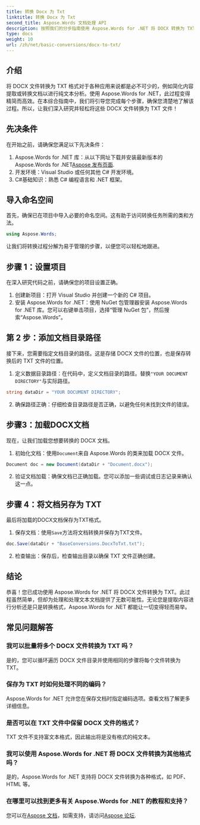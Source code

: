 ```yaml
---
title: 转换 Docx 为 Txt
linktitle: 转换 Docx 为 Txt
second_title: Aspose.Words 文档处理 API
description: 按照我们的分步指南使用 Aspose.Words for .NET 将 DOCX 转换为 TXT。学习如何高效、轻松地转换文档。
type: docs
weight: 10
url: /zh/net/basic-conversions/docx-to-txt/
---
```

## 介绍

将 DOCX 文件转换为 TXT 格式对于各种应用来说都是必不可少的，例如简化内容提取或转换文档以进行纯文本分析。使用 Aspose.Words for .NET，此过程变得精简而高效。在本综合指南中，我们将引导您完成每个步骤，确保您清楚地了解该过程。所以，让我们深入研究并轻松将这些 DOCX 文件转换为 TXT 文件！

## 先决条件

在开始之前，请确保您满足以下先决条件：

1.  Aspose.Words for .NET 库：从以下网址下载并安装最新版本的 Aspose.Words for .NET[Aspose 发布页面](https://releases.aspose.com/words/net/).
2. 开发环境：Visual Studio 或任何其他 C# 开发环境。
3. C#基础知识：熟悉 C# 编程语言和 .NET 框架。

## 导入命名空间

首先，确保已在项目中导入必要的命名空间。这有助于访问转换任务所需的类和方法。

```csharp
using Aspose.Words;
```

让我们将转换过程分解为易于管理的步骤，以便您可以轻松地跟进。

## 步骤 1：设置项目

在深入研究代码之前，请确保您的项目设置正确。

1. 创建新项目：打开 Visual Studio 并创建一个新的 C# 项目。
2. 安装 Aspose.Words for .NET：使用 NuGet 包管理器安装 Aspose.Words for .NET 库。您可以右键单击项目，选择“管理 NuGet 包”，然后搜索“Aspose.Words”。

## 第 2 步：添加文档目录路径

接下来，您需要指定文档目录的路径。这是存储 DOCX 文件的位置，也是保存转换后的 TXT 文件的位置。

1. 定义数据目录路径：在代码中，定义文档目录的路径。替换`"YOUR DOCUMENT DIRECTORY"`与实际路径。

```csharp
string dataDir = "YOUR DOCUMENT DIRECTORY";
```

2. 确保路径正确：仔细检查目录路径是否正确，以避免任何未找到文件的错误。

## 步骤3：加载DOCX文档

现在，让我们加载您想要转换的 DOCX 文档。

1. 初始化文档：使用`Document`来自 Aspose.Words 的类来加载 DOCX 文件。

```csharp
Document doc = new Document(dataDir + "Document.docx");
```

2. 验证文档加载：确保文档已正确加载。您可以添加一些调试或日志记录来确认这一点。

## 步骤 4：将文档另存为 TXT

最后将加载的DOCX文档保存为TXT格式。

1. 保存文档：使用`Save`方法将文档转换并保存为TXT文件。

```csharp
doc.Save(dataDir + "BaseConversions.DocxToTxt.txt");
```

2. 检查输出：保存后，检查输出目录以确保 TXT 文件正确创建。

## 结论

恭喜！您已成功使用 Aspose.Words for .NET 将 DOCX 文件转换为 TXT。此过程虽然简单，但却为处理和处理文本文档提供了无数可能性。无论您是提取内容进行分析还是只是转换格式，Aspose.Words for .NET 都能让一切变得轻而易举。

## 常见问题解答

### 我可以批量将多个 DOCX 文件转换为 TXT 吗？

是的，您可以循环遍历 DOCX 文件目录并使用相同的步骤将每个文件转换为 TXT。

### 保存为 TXT 时如何处理不同的编码？

Aspose.Words for .NET 允许您在保存文档时指定编码选项。查看文档了解更多详细信息。

### 是否可以在 TXT 文件中保留 DOCX 文件的格式？

TXT 文件不支持富文本格式，因此输出将是没有格式的纯文本。

### 我可以使用 Aspose.Words for .NET 将 DOCX 文件转换为其他格式吗？

是的，Aspose.Words for .NET 支持将 DOCX 文件转换为各种格式，如 PDF、HTML 等。

### 在哪里可以找到更多有关 Aspose.Words for .NET 的教程和支持？

您可以在[Aspose 文档](https://reference.aspose.com/words/net/)，如需支持，请访问[Aspose 论坛](https://forum.aspose.com/c/words/8).

